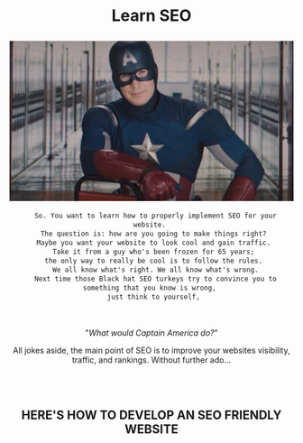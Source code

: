 # <p align="center"> Learn SEO </p>

<div align = "center">
<img src = "images/captain.jpg">

```
  So. You want to learn how to properly implement SEO for your website. 
  The question is: how are you going to make things right? 
  Maybe you want your website to look cool and gain traffic. 
  Take it from a guy who's been frozen for 65 years; 
  the only way to really be cool is to follow the rules. 
  We all know what's right. We all know what's wrong.
  Next time those Black hat SEO turkeys try to convince you to something that you know is wrong, 
  just think to yourself, 
```
  <br>
  </br>
  "<i>What would Captain America do?</i>"
</div>

<p align="center"> 
  All jokes aside, the main point of SEO is to improve your websites visibility, traffic, and rankings.
  Without further ado...
</p>

<br></br>
## <p align="center" id = "config"> HERE'S HOW TO DEVELOP AN SEO FRIENDLY WEBSITE </p>


